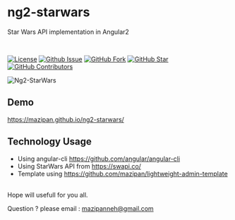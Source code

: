 # ng2-starwars
Star Wars API implementation in Angular2

<br/>

[![License](https://img.shields.io/github/license/mazipan/ng2-starwars.svg?maxAge=3600)](https://github.com/mazipan/ng2-starwars) 
[![Github Issue](https://img.shields.io/github/issues/mazipan/ng2-starwars.svg?maxAge=3600)](https://github.com/mazipan/ng2-starwars/issues) 
[![GitHub Fork](https://img.shields.io/github/forks/mazipan/ng2-starwars.svg?maxAge=3600)](https://github.com/mazipan/ng2-starwars/network) 
[![GitHub Star](https://img.shields.io/github/stars/mazipan/ng2-starwars.svg?maxAge=3600)](https://github.com/mazipan/ng2-starwars/stargazers) 
[![GitHub Contributors](https://img.shields.io/github/contributors/mazipan/ng2-starwars.svg?maxAge=3600)](https://github.com/mazipan/ng2-starwars/network/members)

![Ng2-StarWars](https://raw.githubusercontent.com/mazipan/ng2-starwars/master/screenshoot.PNG)

## Demo
https://mazipan.github.io/ng2-starwars/

## Technology Usage
- Using angular-cli https://github.com/angular/angular-cli
- Using StarWars API from https://swapi.co/
- Template using https://github.com/mazipan/lightweight-admin-template

</br>
Hope will usefull for you all.</br>

Question ? please email : mazipanneh@gmail.com

